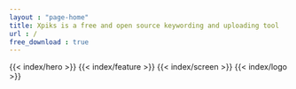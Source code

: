 ```yaml
---
layout : "page-home"
title: Xpiks is a free and open source keywording and uploading tool
url : /
free_download : true
---
```

<div class="page-home">
{{< index/hero    >}}
{{< index/feature >}}
{{< index/screen  >}}
{{< index/logo    >}}
</div>